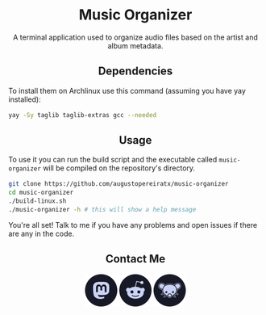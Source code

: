 <h1 align="center">Music Organizer</h1>

<p align="center">A terminal application used to organize audio files based on the artist and album metadata.</p>

<h2 align="center"> Dependencies </h2>

To install them on Archlinux use this command (assuming you have yay installed):
```bash
yay -Sy taglib taglib-extras gcc --needed
```
<h2 align="center"> Usage </h2>
To use it you can run the build script and the executable called <code>music-organizer</code> will be compiled on the repository's directory.

```bash
git clone https://github.com/augustopereiratx/music-organizer
cd music-organizer
./build-linux.sh
./music-organizer -h # this will show a help message
```
You're all set! Talk to me if you have any problems and open issues if there are any in the code.

<h2 align="center"> Contact Me </h2>
<p align="center">
  <a href="https://mastodon.social/@augustotx"><img src="assets/social/macchiato_mastodon.svg" width="64" height="64" alt="Mastodon Logo"/></a>
  <a href="https://reddit.com/u/AugustBrasilien"><img src="assets/social/macchiato_reddit.svg" width="64" height="64" alt="Reddit Logo"/></a>
  <a href="https://lemmygrad.ml/u/augusto"><img src="assets/social/macchiato_lemmy.svg" width="64" height="64" alt="Lemmy Logo"/></a>
</p>
